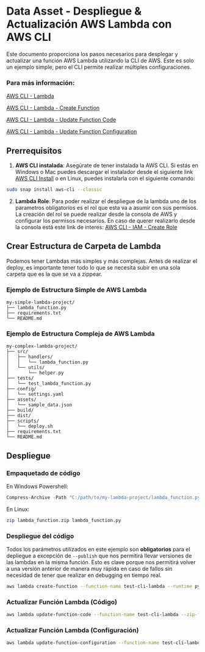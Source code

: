 
# Data Asset - Despliegue & Actualización AWS Lambda con AWS CLI

Este documento proporciona los pasos necesarios para desplegar y actualizar una función AWS Lambda utilizando la CLI de AWS.
Este es solo un ejemplo simple, pero el CLI permite realizar múltiples configuraciones. 

### Para más información:
[AWS CLI - Lambda](https://awscli.amazonaws.com/v2/documentation/api/latest/reference/lambda/index.html)

[AWS CLI - Lambda - Create Function](https://awscli.amazonaws.com/v2/documentation/api/latest/reference/lambda/create-function.html)

[AWS CLI - Lambda - Update Function Code](https://awscli.amazonaws.com/v2/documentation/api/latest/reference/lambda/update-function-code.html)

[AWS CLI - Lambda - Update Function Configuration](https://awscli.amazonaws.com/v2/documentation/api/latest/reference/lambda/update-function-configuration.html)


## Prerrequisitos

1. **AWS CLI instalada**: Asegúrate de tener instalada la AWS CLI. Si estás en Windows o Mac puedes descargar el instalador desde el siguiente link [AWS CLI Install](https://aws.amazon.com/es/cli/) o en Linux, puedes instalarla con el siguiente comando:

```sh
sudo snap install aws-cli --classic
```

2. **Lambda Role**: Para poder realizar el despliegue de la lambda uno de los parametros obligatorios es el rol que esta va a asumir con sus permisos. La creación del rol se puede realizar desde la consola de AWS y configurar los permisos necesarios.
En caso de querer realizarlo desde la consola está este link de interes: [AWS CLI - IAM - Create Role](https://awscli.amazonaws.com/v2/documentation/api/latest/reference/lambda/update-function-configuration.html)


## Crear Estructura de Carpeta de Lambda
Podemos tener Lambdas más simples y más complejas. Antes de realizar el deploy, es importante tener todo lo que se necesita subir en una sola carpeta que es la que se va a zippear.

### Ejemplo de Estructura Simple de AWS Lambda

```text
my-simple-lambda-project/
├── lambda_function.py
├── requirements.txt
└── README.md
```

### Ejemplo de Estructura Compleja de AWS Lambda

```text
my-complex-lambda-project/
├── src/
│   ├── handlers/
│   │   └── lambda_function.py
│   └── utils/
│       └── helper.py
├── tests/
│   └── test_lambda_function.py
├── config/
│   └── settings.yaml
├── assets/
│   └── sample_data.json
├── build/
├── dist/
├── scripts/
│   └── deploy.sh
├── requirements.txt
└── README.md
```

## Despliegue
### Empaquetado de código
En Windows Powershell:
```powershell
Compress-Archive -Path "C:/path/to/my-lambda-project/lambda_function.py" -DestinationPath "C:/path/to/my-lambda-project/lambda_function.zip"
```

En Linux:
```sh
zip lambda_function.zip lambda_function.py
```

### Despliegue del código
Todos los parámetros utilizados en este ejemplo son **obligatorios** para el depliegue a excepción de `--publish` que nos permitirá llevar versiones de las lambdas en la misma función. Esto es clave porque nos permitirá volver a una versión anterior de manera muy rápida en caso de fallos sin necesidad de tener que realizar en debugging en tiempo real.

```sh
aws lambda create-function --function-name test-cli-lambda --runtime python3.10 --role arn:aws:iam::058472766567:role/test-cli-lambda --handler lambda_function.lambda_handler --zip-file fileb://CLI_Lambda/lambda_function.zip --publish
```

### Actualizar Función Lambda (Código)
```sh
aws lambda update-function-code --function-name test-cli-lambda --zip-file fileb://CLI_Lambda/lambda_function.zip --publish
```

### Actualizar Función Lambda (Configuración)
```sh
aws lambda update-function-configuration --function-name test-cli-lambda --memory-size 511
```
